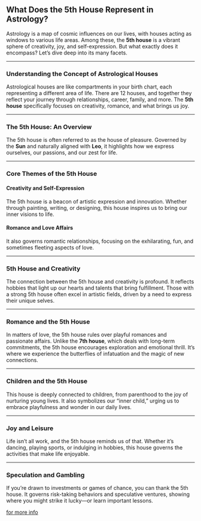 ## **What Does the 5th House Represent in Astrology?**
Astrology is a map of cosmic influences on our lives, with houses acting as windows to various life areas. Among these, the **5th house** is a vibrant sphere of creativity, joy, and self-expression. But what exactly does it encompass? Let’s dive deep into its many facets.

---

### **Understanding the Concept of Astrological Houses**

Astrological houses are like compartments in your birth chart, each representing a different area of life. There are 12 houses, and together they reflect your journey through relationships, career, family, and more. The **5th house** specifically focuses on creativity, romance, and what brings us joy.

---

### **The 5th House: An Overview**

The 5th house is often referred to as the house of pleasure. Governed by the **Sun** and naturally aligned with **Leo**, it highlights how we express ourselves, our passions, and our zest for life.

---

### **Core Themes of the 5th House**

#### **Creativity and Self-Expression**  
The 5th house is a beacon of artistic expression and innovation. Whether through painting, writing, or designing, this house inspires us to bring our inner visions to life.  

#### **Romance and Love Affairs**  
It also governs romantic relationships, focusing on the exhilarating, fun, and sometimes fleeting aspects of love.

---

### **5th House and Creativity**

The connection between the 5th house and creativity is profound. It reflects hobbies that light up our hearts and talents that bring fulfillment. Those with a strong 5th house often excel in artistic fields, driven by a need to express their unique selves.

---

### **Romance and the 5th House**

In matters of love, the 5th house rules over playful romances and passionate affairs. Unlike the **7th house**, which deals with long-term commitments, the 5th house encourages exploration and emotional thrill. It’s where we experience the butterflies of infatuation and the magic of new connections.

---

### **Children and the 5th House**

This house is deeply connected to children, from parenthood to the joy of nurturing young lives. It also symbolizes our “inner child,” urging us to embrace playfulness and wonder in our daily lives.

---

### **Joy and Leisure**

Life isn’t all work, and the 5th house reminds us of that. Whether it’s dancing, playing sports, or indulging in hobbies, this house governs the activities that make life enjoyable.  

---

### **Speculation and Gambling**

If you’re drawn to investments or games of chance, you can thank the 5th house. It governs risk-taking behaviors and speculative ventures, showing where you might strike it lucky—or learn important lessons.

[for more info](https://astroworldsite.org/2025/02/what-does-the-5th-house-represent-in-astrology.html)
